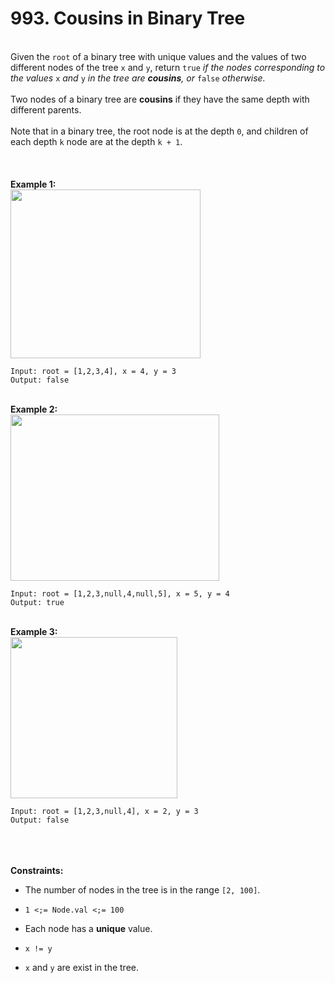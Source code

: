 # 993. Cousins in Binary Tree

<br />Given the `root` of a binary tree with unique values and the values of two different nodes of the tree `x` and `y`, return `true` <em>if the nodes corresponding to the values </em>`x`<em> and </em>`y`<em> in the tree are **cousins**, or </em>`false`<em> otherwise.</em><br />
<br />Two nodes of a binary tree are **cousins** if they have the same depth with different parents.<br />
<br />Note that in a binary tree, the root node is at the depth `0`, and children of each depth `k` node are at the depth `k + 1`.<br />
<br /> <br />
<br />**Example 1:**<br />
<img alt="" src="https://assets.leetcode.com/uploads/2019/02/12/q1248-01.png" style="width:304px;height:270px"/>
```
Input: root = [1,2,3,4], x = 4, y = 3
Output: false
```
<br />**Example 2:**<br />
<img alt="" src="https://assets.leetcode.com/uploads/2019/02/12/q1248-02.png" style="width:334px;height:266px"/>
```
Input: root = [1,2,3,null,4,null,5], x = 5, y = 4
Output: true
```
<br />**Example 3:**<br />
<img alt="" src="https://assets.leetcode.com/uploads/2019/02/13/q1248-03.png" style="width:267px;height:258px"/>
```
Input: root = [1,2,3,null,4], x = 2, y = 3
Output: false
```
<br /> <br />
<br />**Constraints:**<br />

* The number of nodes in the tree is in the range `[2, 100]`.

* `1 <;= Node.val <;= 100`

* Each node has a **unique** value.

* `x != y`

* `x` and `y` are exist in the tree.